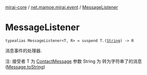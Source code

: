 [mirai-core](../index.md) / [net.mamoe.mirai.event](index.md) / [MessageListener](./-message-listener.md)

# MessageListener

`typealias MessageListener<T, R> = suspend T.(`[`String`](https://kotlinlang.org/api/latest/jvm/stdlib/kotlin/-string/index.html)`) -> R`

消息事件的处理器.

注:
接受者 T 为 [ContactMessage](../net.mamoe.mirai.message/-contact-message/index.md)
参数 String 为 转为字符串了的消息 ([Message.toString](../net.mamoe.mirai.message.data/-message/to-string.md))

